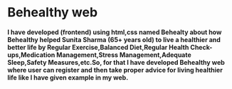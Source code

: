 # Behealthy web 
**I have developed (frontend) using html,css named Behealty about how Behealthy helped Sunita Sharma (65+ years old) to live a healthier and better life by Regular Exercise,Balanced Diet,Regular Health Check-ups,Medication Management,Stress Management,Adequate Sleep,Safety Measures,etc.So, for that I have developed Behealthy web where user can register and then take proper advice for living healthier life like I have given example in my web.**
